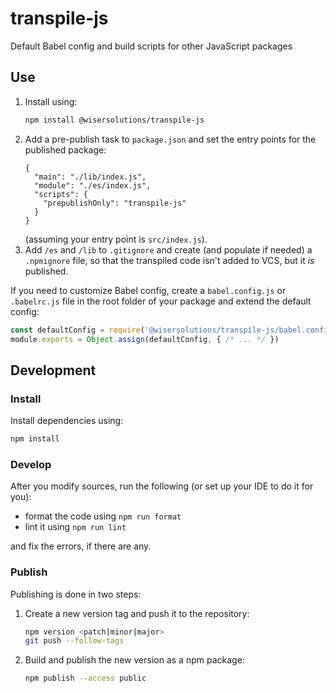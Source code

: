 # transpile-js

Default Babel config and build scripts for other JavaScript packages

## Use

1. Install using:
    ```sh
    npm install @wisersolutions/transpile-js
    ```
1. Add a pre-publish task to `package.json` and set the entry points for the published package:
    ```json5
    {
      "main": "./lib/index.js",
      "module": "./es/index.js",
      "scripts": {
        "prepublishOnly": "transpile-js"
      }
    }
    ```
    (assuming your entry point is `src/index.js`).
1. Add `/es` and `/lib` to `.gitignore` and create (and populate if needed) a `.npmignore` file,
  so that the transpiled code isn't added to VCS, but it _is_ published.

If you need to customize Babel config, create a `babel.config.js` or `.babelrc.js` file in the root folder
of your package and extend the default config:

```javascript
const defaultConfig = require('@wisersolutions/transpile-js/babel.config')
module.exports = Object.assign(defaultConfig, { /* ... */ })
```

## Development

### Install

Install dependencies using:

```sh
npm install
```

### Develop

After you modify sources, run the following (or set up your IDE to do it for you):

- format the code using `npm run format`
- lint it using `npm run lint`

and fix the errors, if there are any.

### Publish

Publishing is done in two steps:

1. Create a new version tag and push it to the repository:
    ```sh
    npm version <patch|minor|major>
    git push --follow-tags
    ```
1. Build and publish the new version as a npm package:
    ```sh
    npm publish --access public
    ``` 
